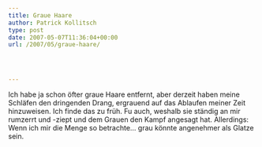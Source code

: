 ```yaml
---
title: Graue Haare
author: Patrick Kollitsch
type: post
date: 2007-05-07T11:36:04+00:00
url: /2007/05/graue-haare/




---
```

Ich habe ja schon öfter graue Haare entfernt, aber derzeit haben meine Schläfen den dringenden Drang, ergrauend auf das Ablaufen meiner Zeit hinzuweisen. Ich finde das zu früh. Fu auch, weshalb sie ständig an mir rumzerrt und -ziept und dem Grauen den Kampf angesagt hat. Allerdings: Wenn ich mir die Menge so betrachte&#8230; grau könnte angenehmer als Glatze sein.